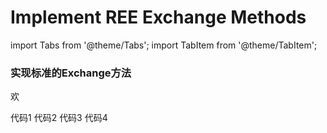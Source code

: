 # Implement REE Exchange Methods

import Tabs from '@theme/Tabs';
import TabItem from '@theme/TabItem';

<div style={{ display: 'flex', gap: '20px' }}>
  <div style={{ flex: 1 }}>
    <h3>实现标准的Exchange方法</h3>
    <p>欢</p>
  </div>

  <div style={{ flex: 1 }}>
    <Tabs>
      <TabItem value="source" label="Source" default>
        <Tabs>
          <TabItem value="toml" label="Cargo.toml" default>
           代码1
          </TabItem>
          <TabItem value="lib" label="lib.rs">
            代码2
          </TabItem>
        </Tabs>
      </TabItem>
      <TabItem value="solution" label="Solution">
        <Tabs>
          <TabItem value="state" label="state.rs" default>
            代码3
          </TabItem>
          <TabItem value="lib" label="lib.rs">
            代码4
          </TabItem>
        </Tabs>
      </TabItem>
    </Tabs>
  </div>
</div>